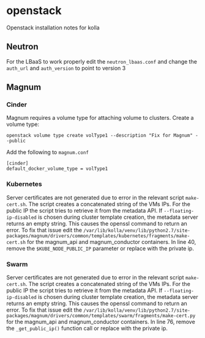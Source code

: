 # openstack
Openstack installation notes for kolla

## Neutron
For the LBaaS to work properly edit the `neutron_lbaas.conf` and change  the `auth_url` and `auth_version` to point to version 3

## Magnum
### Cinder
Magnum requires a volume type for attaching volume to clusters. Create a volume type:
```
openstack volume type create volType1 --description "Fix for Magnum" --public
```
Add the following to `magnum.conf`
```
[cinder]
default_docker_volume_type = volType1
```
### Kubernetes
Server certificates are not generated due to error in the relevant script `make-cert.sh`. The script creates a concatenated string of the VMs IPs. For the public IP the script tries to retrieve it from the metadata API. If `--floating-ip-disabled` is chosen during cluster template creation, the metadata server returns an empty string. This causes the openssl command to return an error. To fix that issue edit the `/var/lib/kolla/venv/lib/python2.7/site-packages/magnum/drivers/common/templates/kubernetes/fragments/make-cert.sh` for the magnum_api and magnum_conductor containers. In line 40, remove the `$KUBE_NODE_PUBLIC_IP` parameter or replace with the private ip.

### Swarm
Server certificates are not generated due to error in the relevant script `make-cert.sh`. The script creates a concatenated string of the VMs IPs. For the public IP the script tries to retrieve it from the metadata API. If `--floating-ip-disabled` is chosen during cluster template creation, the metadata server returns an empty string. This causes the openssl command to return an error. To fix that issue edit the `/var/lib/kolla/venv/lib/python2.7/site-packages/magnum/drivers/common/templates/swarm/fragments/make-cert.py` for the magnum_api and magnum_conductor containers. In line 76, remove the `_get_public_ip()` function call or replace with the private ip.
